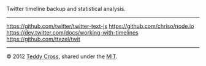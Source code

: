 Twitter timeline backup and statistical analysis.

---

https://github.com/twitter/twitter-text-js
https://github.com/chriso/node.io
https://dev.twitter.com/docs/working-with-timelines
https://github.com/ttezel/twit

---

© 2012 [Teddy Cross](http://tkaz.ec), shared under the [MIT](http://www.opensource.org/licenses/MIT).